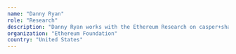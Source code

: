 ```yaml
---
name: "Danny Ryan"
role: "Research"
description: "Danny Ryan works with the Ethereum Research on casper+sharding research. He's actively involved with the Eth2.0 design and implementation.He's a major open-source believer, contributor, and evangelist. When chatting with developers, he's just as likely to be explaining proof of stake as he is to be explaining how to get started in contributing to open-source."
organization: "Ethereum Foundation"
country: "United States"
---
```

